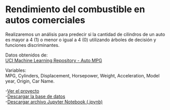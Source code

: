 # Rendimiento del combustible en autos comerciales

Realizaremos un análisis para predecir si la cantidad de cilindros de un auto es mayor a 4 (1) o menor o igual a 4 (0) utilizando árboles de decisión y funciones discriminantes.  

Datos obtenidos de:  
[UCI Machine Learning Repository - Auto MPG](https://archive.ics.uci.edu/dataset/9/auto+mpg)

Variables:  
MPG, Cylinders, Displacement, Horsepower, Weight, Acceleration, Model year, Origin, Car Name.  

-[Ver el proyecto](ArbolesDeDecision.html)    
-[Descargar la base de datos](auto2-mpg.data-original)  
-[Descargar archivo Jupyter Notebook (.ipynb)](ArbolesDeDecision.ipynb)
